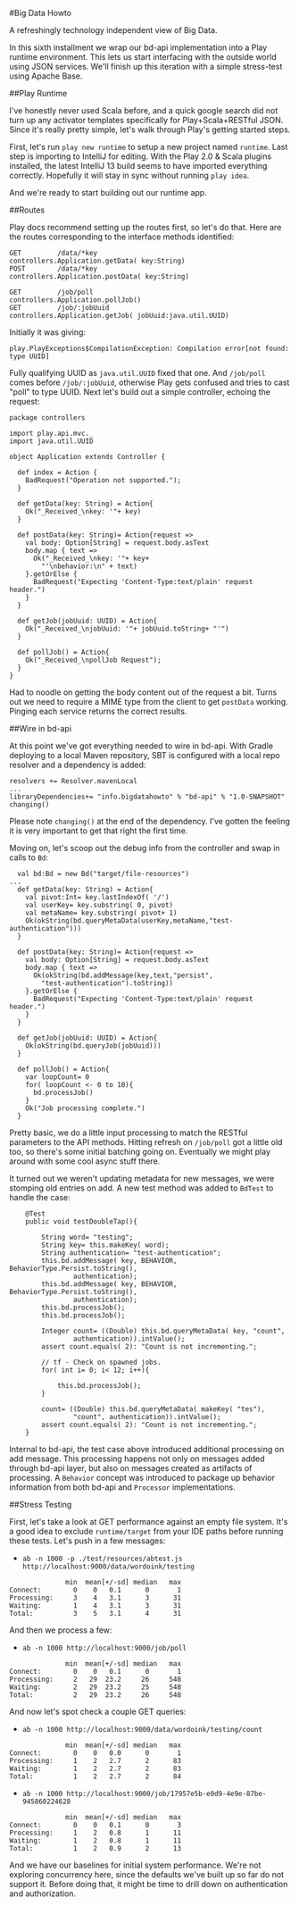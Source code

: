 #Big Data Howto

A refreshingly technology independent view of Big Data.

In this sixth installment we wrap our bd-api implementation into a Play runtime
environment.  This lets us start interfacing with the outside world using JSON
services.  We'll finish up this iteration with a simple stress-test using Apache
Base.

##Play Runtime

I've honestly never used Scala before, and a quick google search did not turn
up any activator templates specifically for Play+Scala+RESTful JSON.  Since it's
really pretty simple, let's walk through Play's getting started steps.

First, let's run `play new runtime` to setup a new project named `runtime`.
Last step is importing to IntelliJ for editing.  With the Play 2.0 & Scala
plugins installed, the latest IntelliJ 13 build seems to have imported
everything correctly.  Hopefully it will stay in sync without running
`play idea`.

And we're ready to start building out our runtime app.

##Routes

Play docs recommend setting up the routes first, so let's do that.  Here are the
routes corresponding to the interface methods identified:

```
GET         /data/*key                         controllers.Application.getData( key:String)
POST        /data/*key                         controllers.Application.postData( key:String)

GET         /job/poll                          controllers.Application.pollJob()
GET         /job/:jobUuid                      controllers.Application.getJob( jobUuid:java.util.UUID)
```

Initially it was giving:

```
play.PlayExceptions$CompilationException: Compilation error[not found: type UUID]
```

Fully qualifying UUID as `java.util.UUID` fixed that one.  And `/job/poll` comes
before `/job/:jobUuid`, otherwise Play gets confused and tries to cast "poll" to
type UUID.  Next let's build out a simple controller, echoing the request:

```
package controllers

import play.api.mvc._
import java.util.UUID

object Application extends Controller {

  def index = Action {
    BadRequest("Operation not supported.");
  }

  def getData(key: String) = Action{
    Ok("_Received_\nkey: '"+ key)
  }

  def postData(key: String)= Action{request =>
    val body: Option[String] = request.body.asText
    body.map { text =>
      Ok("_Received_\nkey: '"+ key+
        "'\nbehavior:\n" + text)
    }.getOrElse {
      BadRequest("Expecting 'Content-Type:text/plain' request header.")
    }
  }

  def getJob(jobUuid: UUID) = Action{
    Ok("_Received_\njobUuid: '"+ jobUuid.toString+ "'")
  }

  def pollJob() = Action{
    Ok("_Received_\npollJob Request");
  }
}
```

Had to noodle on getting the body content out of the request a bit.  Turns out
we need to require a MIME type from the client to get `postData` working.
Pinging each service returns the correct results.

##Wire in bd-api

At this point we've got everything needed to wire in bd-api.  With Gradle
deploying to a local Maven
repository, SBT is configured with a local repo resolver and a dependency is
added:

```
resolvers += Resolver.mavenLocal
...
libraryDependencies+= "info.bigdatahowto" % "bd-api" % "1.0-SNAPSHOT" changing()
```

Please note `changing()` at the end of the dependency.  I've gotten the feeling
it is very important to get that right the first time.

Moving on, let's scoop out the debug info from the controller and swap in calls
to `Bd`:

```
  val bd:Bd = new Bd("target/file-resources")
...
  def getData(key: String) = Action{
    val pivot:Int= key.lastIndexOf( '/')
    val userKey= key.substring( 0, pivot)
    val metaName= key.substring( pivot+ 1)
    Ok(okString(bd.queryMetaData(userKey,metaName,"test-authentication")))
  }

  def postData(key: String)= Action{request =>
    val body: Option[String] = request.body.asText
    body.map { text =>
      Ok(okString(bd.addMessage(key,text,"persist",
        "test-authentication").toString))
    }.getOrElse {
      BadRequest("Expecting 'Content-Type:text/plain' request header.")
    }
  }

  def getJob(jobUuid: UUID) = Action{
    Ok(okString(bd.queryJob(jobUuid)))
  }

  def pollJob() = Action{
    var loopCount= 0
    for( loopCount <- 0 to 10){
      bd.processJob()
    }
    Ok("Job processing complete.")
  }
```

Pretty basic, we do a little input processing to match the RESTful parameters to
the API methods.  Hitting refresh on `/job/poll` got a little old too, so
there's some initial batching going on.  Eventually we might play around with
some cool async stuff there.

It turned out we weren't updating metadata for new messages, we were stomping
old entries on add.  A new test method was added to `BdTest` to handle the
case:

```
    @Test
    public void testDoubleTap(){

        String word= "testing";
        String key= this.makeKey( word);
        String authentication= "test-authentication";
        this.bd.addMessage( key, BEHAVIOR, BehaviorType.Persist.toString(),
                authentication);
        this.bd.addMessage( key, BEHAVIOR, BehaviorType.Persist.toString(),
                authentication);
        this.bd.processJob();
        this.bd.processJob();

        Integer count= ((Double) this.bd.queryMetaData( key, "count",
                authentication)).intValue();
        assert count.equals( 2): "Count is not incrementing.";

        // tf - Check on spawned jobs.
        for( int i= 0; i< 12; i++){

            this.bd.processJob();
        }

        count= ((Double) this.bd.queryMetaData( makeKey( "tes"),
                "count", authentication)).intValue();
        assert count.equals( 2): "Count is not incrementing.";
    }
```

Internal to bd-api, the test case above introduced additional processing on add
message.  This processing happens not only on messages added through bd-api
layer, but also on messages created as artifacts of processing.  A `Behavior`
concept was introduced to package up behavior information from both bd-api and
`Processor` implementations.

##Stress Testing

First, let's take a look at GET performance against an empty file system.  It's
a good idea to exclude `runtime/target` from your IDE paths before running these
tests.  Let's push in a few messages:

 - `ab -n 1000 -p ./test/resources/abtest.js
    http://localhost:9000/data/wordoink/testing`

```
              min  mean[+/-sd] median   max
Connect:        0    0   0.1      0       1
Processing:     3    4   3.1      3      31
Waiting:        1    4   3.1      3      31
Total:          3    5   3.1      4      31
```

And then we process a few:

 - `ab -n 1000 http://localhost:9000/job/poll`

```
              min  mean[+/-sd] median   max
Connect:        0    0   0.1      0       1
Processing:     2   29  23.2     26     548
Waiting:        2   29  23.2     25     548
Total:          2   29  23.2     26     548
```

And now let's spot check a couple GET queries:

 - `ab -n 1000 http://localhost:9000/data/wordoink/testing/count`

```
              min  mean[+/-sd] median   max
Connect:        0    0   0.0      0       1
Processing:     1    2   2.7      2      83
Waiting:        1    2   2.7      2      83
Total:          1    2   2.7      2      84
```

 - `ab -n 1000 http://localhost:9000/job/17957e5b-e0d9-4e9e-87be-945860224628`

```
              min  mean[+/-sd] median   max
Connect:        0    0   0.1      0       3
Processing:     1    2   0.8      1      11
Waiting:        1    2   0.8      1      11
Total:          1    2   0.9      2      13
```

And we have our baselines for initial system performance.  We're not exploring
concurrency here, since the defaults we've built up so far do not support it.
Before doing that, it might be time to drill down on authentication and
authorization.